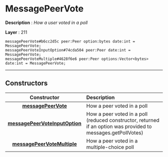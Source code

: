 # MessagePeerVote

**Description** : *How a user voted in a poll*

**Layer** : 211

```tl
messagePeerVote#b6cc2d5c peer:Peer option:bytes date:int = MessagePeerVote;
messagePeerVoteInputOption#74cda504 peer:Peer date:int = MessagePeerVote;
messagePeerVoteMultiple#4628f6e6 peer:Peer options:Vector<bytes> date:int = MessagePeerVote;
```

---

## Constructors

| Constructor | Description |
| :---: | :--- |
| [**messagePeerVote**](constructor/messagePeerVote) | How a peer voted in a poll |
| [**messagePeerVoteInputOption**](constructor/messagePeerVoteInputOption) | How a peer voted in a poll (reduced constructor, returned if an option was provided to messages.getPollVotes) |
| [**messagePeerVoteMultiple**](constructor/messagePeerVoteMultiple) | How a peer voted in a multiple-choice poll |